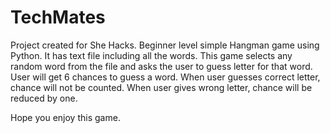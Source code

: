 # TechMates
Project created for She Hacks.
Beginner level simple Hangman game using Python.
It has text file including all the words. This game selects any random word from the file and asks the user to guess letter for that word. User will get 6 chances to guess a word. When user guesses correct letter, chance will not be counted. When user gives wrong letter, chance will be reduced by one.

Hope you enjoy this game.
